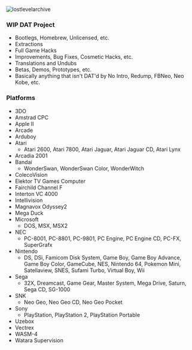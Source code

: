 ![lostlevelarchive](https://github.com/televandalist/lost-level-archive/assets/45054151/80332816-29b5-4011-aed0-e06e68ae08b6)

### WIP DAT Project
- Bootlegs, Homebrew, Unlicensed, etc.
- Extractions
- Full Game Hacks
- Improvements, Bug Fixes, Cosmetic Hacks, etc.
- Translations and Undubs
- Betas, Demos, Prototypes, etc.
- Basically anything that isn't DAT'd by No Intro, Redump, FBNeo, Neo Kobe, etc.

### Platforms
- 3DO
- Amstrad CPC
- Apple II
- Arcade
- Arduboy
- Atari
  - Atari 2600, Atari 7800, Atari Jaguar, Atari Jaguar CD, Atari Lynx
- Arcadia 2001
- Bandai
  - WonderSwan, WonderSwan Color, WonderWitch
- ColecoVision
- Elektor TV Games Computer
- Fairchild Channel F
- Interton VC 4000
- Intellivision
- Magnavox Odyssey2
- Mega Duck
- Microsoft
  - DOS, MSX, MSX2
- NEC
  - PC-8001, PC-8801, PC-9801, PC Engine, PC Engine CD, PC-FX, SuperGrafx
- Nintendo
  - DS, DSi, Famicom Disk System, Game Boy, Game Boy Advance, Game Boy Color, GameCube, NES, Nintendo 64, Pokemon Mini, Satellaview, SNES, Sufami Turbo, Virtual Boy, Wii
- Sega
  - 32X, Dreamcast, Game Gear, Master System, Mega Drive, Saturn, Sega CD, SG-1000
- SNK
  - Neo Geo, Neo Geo CD, Neo Geo Pocket
- Sony
  - PlayStation, PlayStation 2, PlayStation Portable
- Uzebox
- Vectrex
- WASM-4
- Watara Supervision
